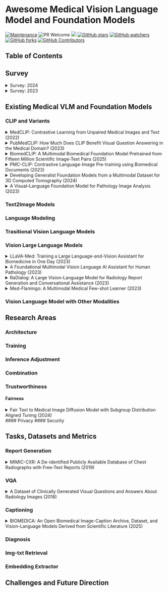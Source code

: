 # Awesome Medical Vision Language Model and Foundation Models

[![Maintenance](https://img.shields.io/badge/Maintained%3F-YES-green.svg)](https://github.com/Nanboy-Ronan/awesome-Vision-Language-Model-Foundation/graphs/commit-activity)
![PR Welcome](https://img.shields.io/badge/PRs-welcome-brightgreen)
![ ](https://img.shields.io/github/last-commit/Nanboy-Ronan/awesome-Vision-Language-Model-Foundation)
[![GitHub stars](https://img.shields.io/github/stars/Nanboy-Ronan/awesome-Vision-Language-Model-Foundation?color=blue&style=plastic)](https://github.com/Nanboy-Ronan/awesome-Vision-Language-Model-Foundation/stargazers)
[![GitHub watchers](https://img.shields.io/github/watchers/Nanboy-Ronan/awesome-Vision-Language-Model-Foundation?color=yellow&style=plastic)](https://github.com/Nanboy-Ronan/awesome-Vision-Language-Model-Foundation)
[![GitHub forks](https://img.shields.io/github/forks/Nanboy-Ronan/awesome-Vision-Language-Model-Foundation?color=red&style=plastic)](https://github.com/Nanboy-Ronan/awesome-Vision-Language-Model-Foundation/watchers)
[![GitHub Contributors](https://img.shields.io/github/contributors/Nanboy-Ronan/awesome-Vision-Language-Model-Foundation?color=green&style=plastic)](https://github.com/Nanboy-Ronan/awesome-Vision-Language-Model-Foundation/network/members)


## Table of Contents


## Survey

<details>
<summary>Survey: 2024</summary>

- Vision-Language Models for Medical Report Generation and Visual Question Answering: A Review. [[paper]](https://arxiv.org/abs/2403.02469)
  - Iryna Hartsock, Ghulam Rasool.
  - Key Words: Medical AI; Vision-Language Models; Medical Report Generation; Visual Question Answering; Multimodal Learning.
  - <details><summary>Digest</summary>
    This review examines recent advancements in medical vision-language models (VLMs) that integrate computer vision and natural language processing to analyze visual and textual medical data. The authors focus on models designed for medical report generation and visual question answering (VQA), providing background on NLP and CV integration techniques. Key areas discussed include medical vision-language datasets, architectures, pre-training strategies, and evaluation metrics. The paper also highlights current challenges, such as enhancing clinical validity and addressing patient privacy concerns, and proposes future research directions to improve healthcare applications.
  </details>
</details>


<details>
<summary>Survey: 2023</summary>

- Medical Vision Language Pretraining: A Survey. [[paper]](https://arxiv.org/abs/2312.06224)
  - Prashant Shrestha, Sanskar Amgain, Bidur Khanal, Cristian A. Linte, Binod Bhattarai.
  - Key Words: Medical Vision-Language Pretraining; Self-Supervised Learning; Multimodal Learning; Medical Imaging; Natural Language Processing.
  - <details><summary>Digest</summary>
    This survey delves into the emerging field of Medical Vision Language Pretraining (VLP), which addresses the scarcity of labeled data in the medical domain by leveraging both visual and textual data through self-supervised learning. The authors review existing works, categorizing them based on pretraining objectives, architectures, evaluation tasks, and datasets used. They discuss current challenges in medical VLP, such as data scarcity, model interpretability, and the need for standardized evaluation metrics. The paper concludes by highlighting future directions, emphasizing the importance of developing more robust models and exploring diverse medical datasets to enhance the applicability of VLP in healthcare.
  </details>
</details>


















## Existing Medical VLM and Foundation Models
### CLIP and Variants
<details>
<summary>MedCLIP: Contrastive Learning from Unpaired Medical Images and Text (2022)</summary>

- MedCLIP: Contrastive Learning from Unpaired Medical Images and Text. [[paper]](https://arxiv.org/abs/2210.10163)
  - Zifeng Wang, Zhenbang Wu, Dinesh Agarwal, Jimeng Sun.
  - Modality: Chest Xray
  - Datasets: MIMIC, ChexPert
  - <details><summary>Digest</summary>
    This paper introduces **MedCLIP**, a framework designed to overcome the limitations of existing vision-text contrastive learning models like CLIP when applied to the medical domain. Traditional models rely on large-scale paired image-text datasets, which are scarce in medicine. MedCLIP addresses this by decoupling images and texts for multimodal contrastive learning, allowing the use of unpaired data and significantly expanding the training dataset. Additionally, it replaces the standard InfoNCE loss with a semantic matching loss based on medical knowledge to eliminate false negatives in contrastive learning. The framework demonstrates superior performance in zero-shot prediction, supervised classification, and image-text retrieval tasks, outperforming state-of-the-art methods even with a smaller pretraining dataset. :contentReference[oaicite:0]{index=0}
  </details>
</details>

<details>
<summary>PubMedCLIP: How Much Does CLIP Benefit Visual Question Answering in the Medical Domain? (2023)</summary>

- PubMedCLIP: How Much Does CLIP Benefit Visual Question Answering in the Medical Domain? [[paper]](https://aclanthology.org/2023.findings-eacl.88.pdf)
  - Sedigheh Eslami, Christoph Meinel, Gerard de Melo.
  - Modality: Chest X-rays, PET scans, CT scans, MRI, angiography
  - Datasets: the Radiology Objects in COntext (ROCO)
  - <details><summary>Digest</summary>
    This study evaluates the effectiveness of Contrastive Language–Image Pre-training (CLIP) in the medical domain by introducing **PubMedCLIP**, a version of CLIP fine-tuned on image–text pairs from PubMed articles. The authors assess PubMedCLIP's performance on two Medical Visual Question Answering (MedVQA) benchmark datasets, demonstrating that it improves overall accuracy by up to 3% compared to state-of-the-art Model-Agnostic Meta-Learning (MAML) networks trained solely on visual data. The findings suggest that incorporating domain-specific textual and visual information enhances the performance of vision–language models in medical applications.
  </details>
</details>


<details>
<summary>BiomedCLIP: A Multimodal Biomedical Foundation Model Pretrained from Fifteen Million Scientific Image-Text Pairs (2025)</summary>

- BiomedCLIP: A Multimodal Biomedical Foundation Model Pretrained from Fifteen Million Scientific Image-Text Pairs. [[paper]](https://arxiv.org/abs/2303.00915)
  - Sheng Zhang, Yanbo Xu, Naoto Usuyama, Hanwen Xu, Jaspreet Bagga, Robert Tinn, Sam Preston, Rajesh Rao, Mu Wei, Naveen Valluri, Cliff Wong, Andrea Tupini, Yu Wang, Matt Mazzola, Swadheen Shukla, Lars Liden, Jianfeng Gao, Angela Crabtree, Brian Piening, Carlo Bifulco, Matthew P. Lungren, Tristan Naumann, Sheng Wang, Hoifung Poon.
  - Modality: pathology, MRI, Chest Xray, Dermatoscope, BreastUltrasound.
  - Datasets: PMC-15M
  - <details><summary>Digest</summary>
    This paper introduces **BiomedCLIP**, a multimodal biomedical foundation model pretrained on **PMC-15M**, a dataset comprising 15 million biomedical image-text pairs extracted from 4.4 million scientific articles. The authors highlight that PMC-15M is two orders of magnitude larger than existing biomedical multimodal datasets and encompasses a diverse range of biomedical image types. BiomedCLIP incorporates domain-specific adaptations tailored to biomedical vision-language processing. Extensive experiments demonstrate that BiomedCLIP achieves state-of-the-art results across various biomedical imaging tasks, including retrieval, classification, and visual question-answering, outperforming prior approaches. Notably, despite its broad pretraining, BiomedCLIP surpasses radiology-specific models like BioViL in tasks such as RSNA pneumonia detection. The model and dataset are fully open-access, aiming to facilitate future research in multimodal biomedical AI.
  </details>
</details>

<details>
<summary>PMC-CLIP: Contrastive Language-Image Pre-training using Biomedical Documents (2023)</summary>

- PMC-CLIP: Contrastive Language-Image Pre-training using Biomedical Documents. [[paper]](https://arxiv.org/abs/2303.07240)
  - Weixiong Lin, Ziheng Zhao, Xiaoman Zhang, Chaoyi Wu, Ya Zhang, Yanfeng Wang, Weidi Xie.
  - Modality: Colon Pathology, Dermatoscope, Retinal OCT, CT, MRI, X-ray.
  - Datasets: ROCO, MedICaT, MIMIC-CXR
  - <details><summary>Digest</summary>
    This paper introduces **PMC-CLIP**, a vision-language model pretrained on **PMC-OA**, a biomedical dataset comprising 1.6 million image-caption pairs extracted from PubMed Central's Open Access subset. PMC-OA encompasses diverse medical modalities and diseases, with fine-grained alignments between subfigures and subcaptions. PMC-CLIP employs contrastive learning to align visual and textual representations, achieving state-of-the-art performance across various downstream tasks, including image-text retrieval on ROCO, MedMNIST image classification, and medical visual question answering (VQA). Notably, it improves R@10 by 8.1% in image-text retrieval and accuracy by 3.9% in image classification compared to previous methods. The study highlights the potential of large-scale, domain-specific pretraining in advancing biomedical AI applications.
  </details>
</details>

<details>
<summary>Developing Generalist Foundation Models from a Multimodal Dataset for 3D Computed Tomography (2024)</summary>
- Developing Generalist Foundation Models from a Multimodal Dataset for 3D Computed Tomography. (CT-CLIP) [[paper]](https://arxiv.org/abs/2403.17834)
  - Ibrahim Ethem Hamamci, Sezgin Er, Furkan Almas, Ayse Gulnihan Simsek, Sevval Nil Esirgun, Irem Dogan, Muhammed Furkan Dasdelen, Omer Faruk Durugol, Bastian Wittmann, Tamaz Amiranashvili, Enis Simsar, Mehmet Simsar, Emine Bensu Erdemir, Abdullah Alanbay, Anjany Sekuboyina, Berkan Lafci, Christian Bluethgen, Mehmet Kemal Ozdemir, Bjoern Menze.
  - Modality: Chest CT.
  - Datasets: CT-RATE
  - <details><summary>Digest</summary>
    This study introduces **CT-RATE**, the first dataset pairing 3D chest CT scans with corresponding radiology reports, comprising 25,692 non-contrast 3D chest CT scans from 21,304 unique patients, expanded to 50,188 volumes through various reconstructions. Leveraging this dataset, the authors develop **CT-CLIP**, a contrastive language-image pretraining framework designed for broad applications without the need for task-specific training. CT-CLIP outperforms state-of-the-art fully supervised models in multi-abnormality detection and efficiently retrieves relevant cases using image or textual queries. Additionally, by combining CT-CLIP's vision encoder with a pretrained large language model, the authors create **CT-CHAT**, a vision-language foundational chat model for 3D chest CT volumes, fine-tuned on over 2.7 million question-answer pairs derived from the CT-RATE dataset. CT-CHAT surpasses other multimodal AI assistants, underscoring the necessity for specialized methods in 3D medical imaging. The open-source release of CT-RATE, CT-CLIP, and CT-CHAT aims to address critical challenges in 3D medical imaging and lay the groundwork for future innovations in medical AI and improved patient care.
  </details>
</details>

<details>
<summary>A Visual–Language Foundation Model for Pathology Image Analysis (2023)</summary>
- A Visual–Language Foundation Model for Pathology Image Analysis. (PLIP) [[paper]](https://www.nature.com/articles/s41591-023-02504-3)
  - Authors: [Author names not provided in the available information]
  - Modality: pathology.
  - Datasets: OpenPath.
  - <details><summary>Digest</summary>
    This study introduces a visual–language foundation model tailored for pathology image analysis. The authors present the **OpenPath** dataset, a comprehensive collection of pathology images and associated textual data, which serves as the basis for training the proposed model. The model, named **PLIP** (Pathology Language–Image Pretraining), leverages this dataset to learn meaningful representations that integrate visual and textual information. The paper details the architecture of PLIP, its training methodology, and its performance across various pathology image analysis tasks. The results demonstrate that PLIP achieves state-of-the-art performance, highlighting the potential of visual–language models in advancing pathology image analysis.
  </details>
</details>


















### Text2Image Models




### Language Modeling

### Trasitional Vision Language Models


### Vision Large Language Models
<details>
<summary>LLaVA-Med: Training a Large Language-and-Vision Assistant for Biomedicine in One Day (2023)</summary>

- LLaVA-Med: Training a Large Language-and-Vision Assistant for Biomedicine in One Day. [[paper]](https://arxiv.org/abs/2306.00890)
  - Chunyuan Li, Cliff Wong, Sheng Zhang, Naoto Usuyama, Haotian Liu, Jianwei Yang, Tristan Naumann, Hoifung Poon, Jianfeng Gao.
  - Dataset: PMC-15M.
  - Modality: Chest Xray, MRI, Histology, Gross Pathology, CT.
  - <details><summary>Digest</summary>
    This paper introduces **LLaVA-Med**, a vision-language conversational assistant designed to address open-ended biomedical image-related inquiries. The authors propose a cost-efficient training approach that leverages a large-scale biomedical figure-caption dataset extracted from PubMed Central. They employ GPT-4 to generate instruction-following data from these captions and fine-tune a general-domain vision-language model using a novel curriculum learning method. The training process involves aligning biomedical vocabulary with figure-caption pairs and mastering open-ended conversational semantics through GPT-4-generated data. Remarkably, LLaVA-Med is trained in less than 15 hours using eight A100 GPUs. The model demonstrates excellent multimodal conversational capabilities, outperforming previous supervised state-of-the-art models on certain metrics across three standard biomedical visual question answering datasets. The authors have made the instruction-following data and the LLaVA-Med model publicly available to facilitate further research in biomedical multimodal AI.
  </details>
</details>

<details>
<summary>A Foundational Multimodal Vision Language AI Assistant for Human Pathology (2023)</summary>

- A Foundational Multimodal Vision Language AI Assistant for Human Pathology. [[paper]](https://arxiv.org/abs/2312.07814)
  - Ming Y. Lu, Bowen Chen, Drew F. K. Williamson, Richard J. Chen, Kenji Ikamura, Georg Gerber, Ivy Liang, Long Phi Le, Tong Ding, Anil V. Parwani, Faisal Mahmood.
  - Dataset: PathChat dataset.
  - Modality: Pathology.
  - <details><summary>Digest</summary>
    This paper introduces **PathChat**, a vision-language AI assistant designed for human pathology. The model's vision encoder is pretrained on 100 million histology images and 1.18 million pathology image-caption pairs. It is then integrated with a pretrained large language model and fine-tuned on over 250,000 diverse visual language instructions. In evaluations, PathChat achieved a diagnostic accuracy of 87% on multiple-choice questions across various tissue types and diseases when provided with relevant clinical context. Expert assessments indicated that PathChat's responses were more accurate and preferable compared to other multimodal AI assistants, including GPT-4V. The study suggests that PathChat has potential applications in pathology education, research, and clinical decision-making.
  </details>
</details>


<details>
<summary>RaDialog: A Large Vision-Language Model for Radiology Report Generation and Conversational Assistance (2023)</summary>

- RaDialog: A Large Vision-Language Model for Radiology Report Generation and Conversational Assistance. [[paper]](https://arxiv.org/abs/2311.18681)
  - Chantal Pellegrini, Ege Özsoy, Benjamin Busam, Nassir Navab, Matthias Keicher.
  - Dataset: MIMIC-CXR.
  - Modality: Chest Xray.
  - <details><summary>Digest</summary>
    This paper introduces **RaDialog**, a vision-language model designed to generate clinically accurate radiology reports and facilitate interactive dialogues based on medical images. RaDialog integrates visual image features and structured pathology findings with a large language model (LLM), adapting it to the radiology domain through parameter-efficient fine-tuning. The authors developed a semi-automatically labeled, image-grounded instruction dataset for chest X-ray tasks to maintain the LLM's conversational abilities. Training with this dataset enables RaDialog to achieve state-of-the-art clinical correctness in report generation and perform interactive tasks such as report correction and question answering, serving as a foundational step toward clinical dialogue systems. The code is publicly available on GitHub.
  </details>
</details>


<details>
<summary>Med-Flamingo: A Multimodal Medical Few-shot Learner (2023)</summary>

- Med-Flamingo: A Multimodal Medical Few-shot Learner. [[paper]](https://arxiv.org/abs/2307.15189)
  - Michael Moor, Qian Huang, Shirley Wu, Michihiro Yasunaga, Cyril Zakka, Yash Dalmia, Eduardo Pontes Reis, Pranav Rajpurkar, Jure Leskovec.
  - Dataset: MTB, PMC-OA.
  - Modality: Neuroscience/Neurology, Obstetrics and Gynecology, Infectious Diseases, Radiology, Dermatology, Family Medicine, Oncology, Immunology, Biomedical Engineering, Surgery, Dentistry/Orthodontics, Anesthesiology, Cardiology, Ophthalmology, Physiology, Psychiatry, Pediatrics, Medical History, Pharmacology, Pathology, Nursing, Herbal Medicine, Anatomy, Otolaryngology, Orthopedics, Gastroenterology, Hematology, Nutrition, Endocrinology, Urology, Internal Medicine, Genetics, Pulmonology, Sports Medicine, Medical Research and Statistics, Emergency Medicine, Cell Biology and Histology, Pain Medicine, Public Health and Epidemiology, Forensics, Biochemistry, Nephrology, Critical Care Medicine, Medical Ethics, Veterinary Medicine, Physical Medicine and Rehabilitation, Health Informatics, Mindfulness.
  - <details><summary>Digest</summary>
    This paper introduces **Med-Flamingo**, a multimodal few-shot learner adapted to the medical domain. Building upon the OpenFlamingo-9B model, the authors continue pre-training using paired and interleaved medical image-text data sourced from publications and textbooks. Med-Flamingo is designed to enhance generative medical visual question answering (VQA) capabilities, enabling the model to learn from limited examples in real-time. The model's performance is evaluated across several datasets, including a novel open-ended VQA dataset featuring visual USMLE-style problems. A human evaluation study, involving clinicians reviewing the model's outputs, indicates that Med-Flamingo improves performance in generative medical VQA by up to 20% in clinician ratings. Additionally, it facilitates multimodal medical few-shot adaptations, such as rationale generation. The authors have made the model, code, and evaluation application publicly available.
  </details>
</details>





### Vision Language Model with Other Modalities


## Research Areas
### Architecture
### Training
### Inference Adjustment
### Combination
### Trustworthiness
#### Fairness
<details>
<summary>Fair Text to Medical Image Diffusion Model with Subgroup Distribution Aligned Tuning (2024)</summary>

- Fair Text to Medical Image Diffusion Model with Subgroup Distribution Aligned Tuning. [[paper]](https://arxiv.org/abs/2406.14847)
  - Xu Han, Fangfang Fan, Jingzhao Rong, Zhen Li, Georges El Fakhri, Qingyu Chen, Xiaofeng Liu.
  - Key Words: Text-to-Image Generation; Medical Imaging; Diffusion Models; Bias Mitigation; Subgroup Distribution Alignment.
  - <details><summary>Digest</summary>
    This study addresses biases in text-to-medical image (T2MedI) generation models, particularly concerning underrepresented subgroups in training datasets. The authors develop a T2MedI model based on the pre-trained Imagen framework, fine-tuning it with medical images from the Radiology Objects in Context (ROCO) dataset. They identify gender bias in the generated images and propose a Subgroup Distribution Aligned Tuning (SDAT) method to mitigate this issue. SDAT fine-tunes the model to align the distribution of sensitive subgroups in generated images with those in a target dataset, guided by a sensitivity-subgroup classifier and maintained through a CLIP-consistency regularization term. Evaluation using the BraTS18 dataset demonstrates that SDAT effectively reduces gender representation inconsistencies in generated brain MR images, aligning them more closely with the target dataset's distribution. :contentReference[oaicite:0]{index=0}
  </details>
</details>
#### Privacy
#### Security

## Tasks, Datasets and Metrics
### Report Generation
<details>
<summary>MIMIC-CXR: A De-identified Publicly Available Database of Chest Radiographs with Free-Text Reports (2019)</summary>

- MIMIC-CXR: A De-identified Publicly Available Database of Chest Radiographs with Free-Text Reports. [[paper]](https://www.nature.com/articles/s41597-019-0322-0)
  - Alistair E. W. Johnson, Tom J. Pollard, Seth J. Berkowitz, Nathaniel B. Greenbaum, Matthew P. Lungren, Chih-ying Deng, Roger G. Mark, Steven Horng.
  - Modality: Chest Radiographs
  - <details><summary>Digest</summary>
    This paper introduces **MIMIC-CXR**, a large-scale, de-identified dataset comprising 377,110 chest X-ray images associated with 227,827 imaging studies from 64,588 patients at the Beth Israel Deaconess Medical Center between 2011 and 2016. Each study includes free-text radiology reports, providing a rich resource for developing, evaluating, and comparing machine learning algorithms in medical imaging. The dataset is part of the MIMIC family and is freely accessible, promoting advancements in automated image interpretation and facilitating reproducible research in the medical imaging community.
  </details>
</details>

### VQA
<details>
<summary>A Dataset of Clinically Generated Visual Questions and Answers About Radiology Images (2018)</summary>

- A Dataset of Clinically Generated Visual Questions and Answers About Radiology Images. [[paper]](https://www.nature.com/articles/sdata2018251)
  - Jason J. Lau, Soumya Gayen, Asma Ben Abacha, Dina Demner-Fushman.
  - Modality: CT, x-ray, T2 weighted MRI.
  - <details><summary>Digest</summary>
    This paper introduces a dataset comprising 15,292 clinically generated visual questions and answers (VQA) related to radiology images. The dataset includes a variety of question types, such as modality, plane, abnormality, and attribute, each associated with corresponding radiology images and expert-provided answers. This resource aims to facilitate the development and evaluation of VQA systems in the medical domain, promoting advancements in automated image interpretation and clinical decision support.
  </details>
</details>

### Captioning
<details>
<summary>BIOMEDICA: An Open Biomedical Image-Caption Archive, Dataset, and Vision-Language Models Derived from Scientific Literature (2025)</summary>

- BIOMEDICA: An Open Biomedical Image-Caption Archive, Dataset, and Vision-Language Models Derived from Scientific Literature. [[paper]](https://arxiv.org/abs/2501.07171)
  - Alejandro Lozano, Min Woo Sun, James Burgess, Liangyu Chen, Jeffrey J. Nirschl, Jeffrey Gu, Ivan Lopez, Josiah Aklilu, Austin Wolfgang Katzer, Collin Chiu, Anita Rau, Xiaohan Wang, Yuhui Zhang, Alfred Seunghoon Song, Robert Tibshirani, Serena Yeung-Levy.
  - Modality: pathology, MRI, Chest Xray, Dermatoscope, BreastUltrasound, Fluresence Microscopy, Electron Microscopy, Light Microscopy, Microscopy, Laparoscopic Surgery.
  - <details><summary>Digest</summary>
    This paper introduces **BIOMEDICA**, a comprehensive, open-source framework designed to extract, annotate, and serialize the entire PubMed Central Open Access subset into an accessible dataset. The resulting archive comprises over 24 million unique image-text pairs from more than 6 million articles, encompassing a wide range of biomedical knowledge. The authors also present **BMCA-CLIP**, a suite of CLIP-style models pre-trained on the BIOMEDICA dataset via streaming, eliminating the need for extensive local storage. These models demonstrate state-of-the-art performance across 40 tasks in various biomedical fields, including pathology, radiology, ophthalmology, dermatology, and more, excelling in zero-shot classification and image-text retrieval tasks. The BIOMEDICA framework and models aim to advance research in biomedical vision-language applications by providing a diverse and extensive dataset for training and evaluation.
  </details>
</details>


### Diagnosis
### Img-txt Retrieval
### Embedding Extractor

## Challenges and Future Direction
